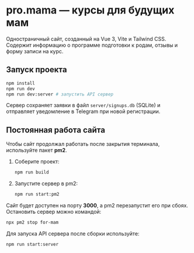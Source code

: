 # pro.mama — курсы для будущих мам

Одностраничный сайт, созданный на Vue 3, Vite и Tailwind CSS. Содержит информацию о программе подготовки к родам, отзывы и форму записи на курс.

## Запуск проекта

```bash
npm install
npm run dev
npm run dev:server # запустить API сервер
```

Сервер сохраняет заявки в файл `server/signups.db` (SQLite) и отправляет
уведомление в Telegram при новой регистрации.

## Постоянная работа сайта

Чтобы сайт продолжал работать после закрытия терминала, используйте пакет **pm2**.

1. Соберите проект:

   ```bash
   npm run build
   ```

2. Запустите сервер в pm2:

   ```bash
   npm run start:pm2
   ```

Сайт будет доступен на порту **3000**, а pm2 перезапустит его при сбоях. Остановить сервер можно командой:

```bash
npx pm2 stop for-mam
```

Для запуска API сервера после сборки используйте:

```bash
npm run start:server
```
